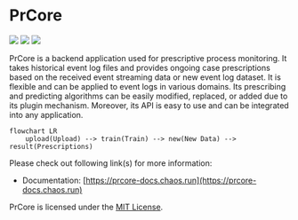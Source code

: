 # PrCore

[![](https://img.shields.io/github/actions/workflow/status/prcore/prcore/main.yml?label=Docker%20compose%20service)](https://github.com/prcore/prcore/actions/workflows/main.yml)
[![](https://img.shields.io/codefactor/grade/github/prcore/prcore/main?label=Code%20quality)](https://www.codefactor.io/repository/github/prcore/prcore/overview/main)
[![](https://img.shields.io/github/license/prcore/prcore?color=blue&label=License)](https://github.com/prcore/prcore/blob/main/LICENSE)

PrCore is a backend application used for prescriptive process monitoring. 
It takes historical event log files and provides ongoing case prescriptions based on the 
received event streaming data or new event log dataset. 
It is flexible and can be applied to event logs in various domains. 
Its prescribing and predicting algorithms can be easily modified, replaced, or added due to its plugin mechanism. 
Moreover, its API is easy to use and can be integrated into any application.

```mermaid
flowchart LR
    upload(Upload) --> train(Train) --> new(New Data) --> result(Prescriptions)
```

Please check out following link(s) for more information:

- Documentation: [https://prcore-docs.chaos.run](https://prcore-docs.chaos.run)

PrCore is licensed under the [MIT License](LICENSE).
